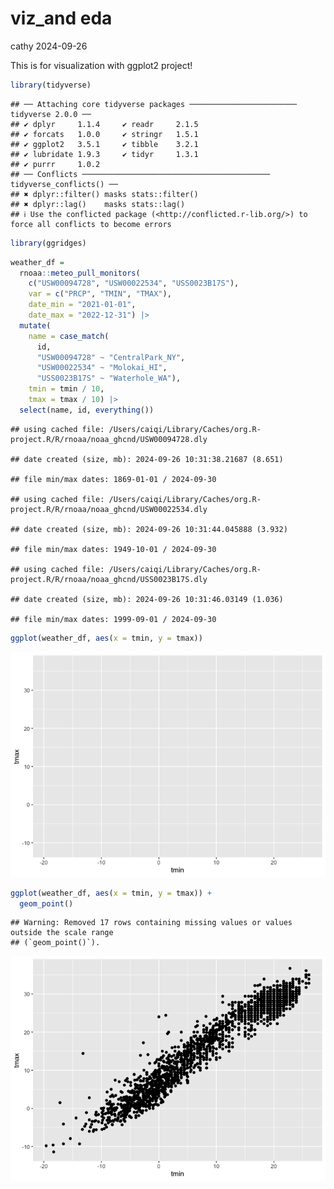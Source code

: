 viz_and eda
================
cathy
2024-09-26

This is for visualization with ggplot2 project!

``` r
library(tidyverse)
```

    ## ── Attaching core tidyverse packages ──────────────────────── tidyverse 2.0.0 ──
    ## ✔ dplyr     1.1.4     ✔ readr     2.1.5
    ## ✔ forcats   1.0.0     ✔ stringr   1.5.1
    ## ✔ ggplot2   3.5.1     ✔ tibble    3.2.1
    ## ✔ lubridate 1.9.3     ✔ tidyr     1.3.1
    ## ✔ purrr     1.0.2     
    ## ── Conflicts ────────────────────────────────────────── tidyverse_conflicts() ──
    ## ✖ dplyr::filter() masks stats::filter()
    ## ✖ dplyr::lag()    masks stats::lag()
    ## ℹ Use the conflicted package (<http://conflicted.r-lib.org/>) to force all conflicts to become errors

``` r
library(ggridges)
```

``` r
weather_df = 
  rnoaa::meteo_pull_monitors(
    c("USW00094728", "USW00022534", "USS0023B17S"),
    var = c("PRCP", "TMIN", "TMAX"), 
    date_min = "2021-01-01",
    date_max = "2022-12-31") |>
  mutate(
    name = case_match(
      id, 
      "USW00094728" ~ "CentralPark_NY", 
      "USW00022534" ~ "Molokai_HI",
      "USS0023B17S" ~ "Waterhole_WA"),
    tmin = tmin / 10,
    tmax = tmax / 10) |>
  select(name, id, everything())
```

    ## using cached file: /Users/caiqi/Library/Caches/org.R-project.R/R/rnoaa/noaa_ghcnd/USW00094728.dly

    ## date created (size, mb): 2024-09-26 10:31:38.21687 (8.651)

    ## file min/max dates: 1869-01-01 / 2024-09-30

    ## using cached file: /Users/caiqi/Library/Caches/org.R-project.R/R/rnoaa/noaa_ghcnd/USW00022534.dly

    ## date created (size, mb): 2024-09-26 10:31:44.045888 (3.932)

    ## file min/max dates: 1949-10-01 / 2024-09-30

    ## using cached file: /Users/caiqi/Library/Caches/org.R-project.R/R/rnoaa/noaa_ghcnd/USS0023B17S.dly

    ## date created (size, mb): 2024-09-26 10:31:46.03149 (1.036)

    ## file min/max dates: 1999-09-01 / 2024-09-30

``` r
ggplot(weather_df, aes(x = tmin, y = tmax))
```

![](vis_1_files/figure-gfm/unnamed-chunk-3-1.png)<!-- -->

``` r
ggplot(weather_df, aes(x = tmin, y = tmax)) + 
  geom_point()
```

    ## Warning: Removed 17 rows containing missing values or values outside the scale range
    ## (`geom_point()`).

![](vis_1_files/figure-gfm/unnamed-chunk-4-1.png)<!-- -->
